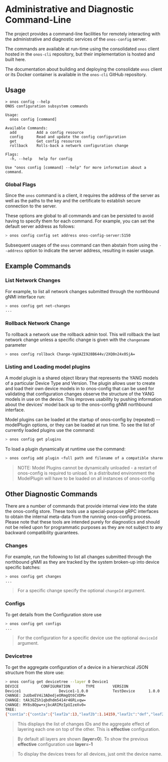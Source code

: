 # Administrative and Diagnostic Command-Line
The project provides a command-line facilities for remotely 
interacting with the administrative and diagnostic services of the `onos-config` server.

The commands are available at run-time using the consolidated `onos` client hosted in 
the `onos-cli` repository, but their implementation is hosted and built here.

The documentation about building and deploying the consolidate `onos` client or its Docker container
is available in the `onos-cli` GitHub repository.

## Usage
```
> onos config --help
ONOS configuration subsystem commands

Usage:
  onos config [command]

Available Commands:
  add         Add a config resource
  config      Read and update the config configuration
  get         Get config resources
  rollback    Rolls-back a network configuration change

Flags:
  -h, --help   help for config

Use "onos config [command] --help" for more information about a command.
```

### Global Flags
Since the `onos` command is a client, it requires the address of the server as well
as the paths to the key and the certificate to establish secure connection to the 
server.

These options are global to all commands and can be persisted to avoid having to
specify them for each command. For example, you can set the default server address
as follows:
```bash
> onos config config set address onos-config-server:5150
```

Subsequent usages of the `onos` command can then abstain from using the `--address` 
option to indicate the server address, resulting in easier usage.

## Example Commands

### List Network Changes
For example, to list all network changes submitted through the northbound gNMI interface run:
```bash
> onos config get net-changes
...
```

### Rollback Network Change
To rollback a network use the rollback admin tool. This will rollback the last network
change unless a specific change is given with the `changename` parameter
```bash
> onos config rollback Change-VgUAZI928B644v/2XQ0n24x0SjA=
```

### Listing and Loading model plugins
A model plugin is a shared object library that represents the YANG models of a
particular Device Type and Version. The plugin allows user to create and load
their own device models in to onos-config that can be used for validating that
configuration changes observe the structure of the YANG models in use on the
device. This improves usability by pushing information about the devices'
model back up to the onos-config gNMI northbound interface.

Model plugins can be loaded at the startup of onos-config by (repeated) --modelPlugin
options, or they can be loaded at run time. To see the list of currently loaded
plugins use the command:
```bash
> onos config get plugins
```

To load a plugin dynamically at runtime use the command:
```bash
> onos config add plugin <full path and filename of a compatible shared object library on target machine>
```
> NOTE: Model Plugins cannot be dynamically unloaded - a restart of onos-config
> is required to unload.
> In a distributed environment the ModelPlugin will have to be loaded on all
> instances of onos-config

## Other Diagnostic Commands
There are a number of commands that provide internal view into the state the onos-config store.
These tools use a special-purpose gRPC interfaces to obtain the internal meta-data
from the running onos-config process. Please note that these tools are intended purely for
diagnostics and should not be relied upon for programmatic purposes as they are not subject
to any backward compatibility guarantees.

### Changes
For example, run the following to list all changes submitted through the northbound gNMI 
as they are tracked by the system broken-up into device specific batches:
```bash
> onos config get changes
...
```
> For a specific change specify the optional `changeId` argument.

### Configs
To get details from the Configuration store use
```bash
> onos config get configs
...
```
> For the configuration for a specific device use the optional `deviceId` argument.

### Devicetree
To get the aggregate configuration of a device in a hierarchical JSON structure from the store use:
```bash
> onos config get devicetree --layer 0 Device1
DEVICE			CONFIGURATION		TYPE		VERSION
Device1                 Device1-1.0.0           TestDevice      1.0.0
CHANGE:	2uUbeEV4i3ADedjeORmgQt6CVDM=
CHANGE:	tAk3GZSh1qbdhdm5414r46RLvqw=
CHANGE:	MY8s8Opw+xjbcARIMzIpUIzeXv0=
TREE:
{"cont1a":{"cont2a":{"leaf2a":13,"leaf2b":1.14159,"leaf2c":"def","leaf2d":0.002,"leaf2e":[-99,-4,5,200],"leaf2g":false},"leaf1a":"abcdef","list2a":[{"name":"txout1","tx-power":8},{"name":"txout3","tx-power":16}]},"test1:leafAtTopLevel":"WXY-1234"}
```

> This displays the list of changes IDs and the aggregate effect of layering each
> one on top of the other. This is **effective** configuration.

> By default all layers are shown (**layer=0**). To show the previous **effective**
> configuration use **layer=-1**

> To display the devices trees for all devices, just omit the device name.
